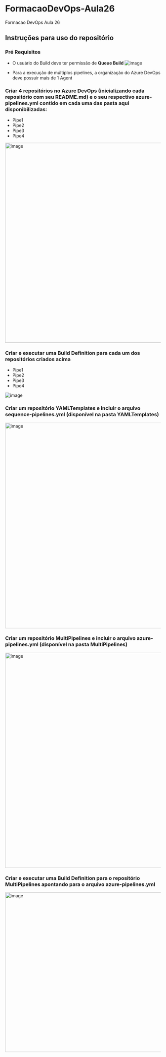 # FormacaoDevOps-Aula26
Formacao DevOps Aula 26

## Instruções para uso do repositório

### Pré Requisitos
- O usuário do Build deve ter permissão de **Queue Build**
  ![image](https://github.com/azurenapratica/FormacaoDevOps-Aula26/assets/8333012/c091c60c-a7ab-49cc-8925-6b8d524a1622)

- Para a execução de múltiplos pipelines, a organização do Azure DevOps deve possuir mais de 1 Agent
  
### Criar 4 repositórios no Azure DevOps (inicializando cada repositório com seu README.md) e o seu respectivo azure-pipelines.yml contido em cada uma das pasta aqui disponibilizadas:
- Pipe1
- Pipe2
- Pipe3
- Pipe4

<img width="645" alt="image" src="https://github.com/azurenapratica/FormacaoDevOps-Aula26/assets/8333012/08ecb263-79b2-4f2f-86c3-08112da510aa">

### Criar e executar uma Build Definition para cada um dos repositórios criados acima
- Pipe1
- Pipe2
- Pipe3
- Pipe4

![image](https://github.com/azurenapratica/FormacaoDevOps-Aula26/assets/8333012/8ac80d37-bf66-4022-b7ee-eac62d6bc25c)

### Criar um repositório YAMLTemplates e incluir o arquivo sequence-pipelines.yml (disponível na pasta YAMLTemplates)
<img width="663" alt="image" src="https://github.com/azurenapratica/FormacaoDevOps-Aula26/assets/8333012/e03cda40-3ca2-431c-9eed-457329ac074b">


### Criar um repositório MultiPipelines e incluir o arquivo azure-pipelines.yml (disponível na pasta MultiPipelines)
<img width="694" alt="image" src="https://github.com/azurenapratica/FormacaoDevOps-Aula26/assets/8333012/1046eb9e-3193-4912-bc8b-e566973d9a56">

### Criar e executar uma Build Definition para o repositório MultiPipelines apontando para o arquivo azure-pipelines.yml

<img width="515" alt="image" src="https://github.com/azurenapratica/FormacaoDevOps-Aula26/assets/8333012/549ba279-e168-4229-960a-56d0e84ceb59">

